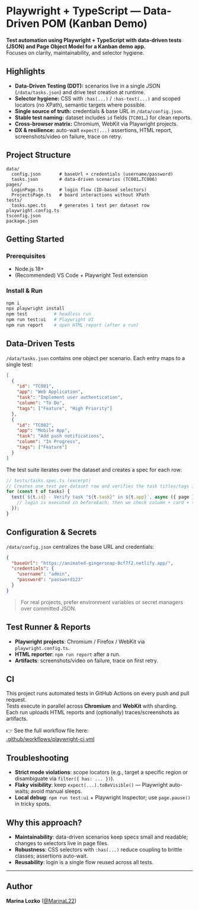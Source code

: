 # Playwright + TypeScript — Data-Driven POM (Kanban Demo)

**Test automation using Playwright + TypeScript with data-driven tests (JSON) and Page Object Model for a Kanban demo app.**  
Focuses on clarity, maintainability, and selector hygiene.

## Highlights

- **Data-Driven Testing (DDT):** scenarios live in a single JSON (`/data/tasks.json`) and drive test creation at runtime.  
- **Selector hygiene:** CSS with `:has(...)` / `:has-text(...)` and scoped locators (no XPath), semantic targets where possible.  
- **Single source of truth:** credentials & base URL in `/data/config.json`.  
- **Stable test naming:** dataset includes `id` fields (`TC001…`) for clean reports.  
- **Cross-browser matrix:** Chromium, WebKit via Playwright projects.  
- **DX & resilience:** auto-wait `expect(...)` assertions, HTML report, screenshots/video on failure, trace on retry.

## Project Structure

```
data/
  config.json       # baseUrl + credentials (username/password)
  tasks.json        # data-driven scenarios (TC001…TC006)
pages/
  LoginPage.ts      # login flow (ID-based selectors)
  ProjectsPage.ts   # board interactions without XPath
tests/
  tasks.spec.ts     # generates 1 test per dataset row
playwright.config.ts
tsconfig.json
package.json
```

## Getting Started

### Prerequisites
- Node.js 18+
- (Recommended) VS Code + Playwright Test extension

### Install & Run
```bash
npm i
npx playwright install
npm test          # headless run
npm run test:ui   # Playwright UI
npm run report    # open HTML report (after a run)
```

## Data-Driven Tests

`/data/tasks.json` contains one object per scenario. Each entry maps to a single test:

```json
[
  {
    "id": "TC001",
    "app": "Web Application",
    "task": "Implement user authentication",
    "column": "To Do",
    "tags": ["Feature", "High Priority"]
  },
  {
    "id": "TC002",
    "app": "Mobile App",
    "task": "Add push notifications",
    "column": "In Progress",
    "tags": ["Feature"]
  }
]
```

The test suite iterates over the dataset and creates a spec for each row:

```ts
// tests/tasks.spec.ts (excerpt)
// Creates one test per dataset row and verifies the task titles/tags in the expected column.
for (const t of tasks) {
  test(`${t.id} - Verify task "${t.task}" in ${t.app}`, async ({ page }) => {
    // login is executed in beforeEach; then we check column + card + tags
  });
}
```

## Configuration & Secrets

`/data/config.json` centralizes the base URL and credentials:

```json
{
  "baseUrl": "https://animated-gingersnap-8cf7f2.netlify.app/",
  "credentials": {
    "username": "admin",
    "password": "password123"
  }
}
```

> For real projects, prefer environment variables or secret managers over committed JSON.

## Test Runner & Reports

- **Playwright projects**: Chromium / Firefox / WebKit via `playwright.config.ts`.  
- **HTML reporter**: `npm run report` after a run.  
- **Artifacts**: screenshots/video on failure, trace on first retry.

## CI

This project runs automated tests in GitHub Actions on every push and pull request.  
Tests execute in parallel across **Chromium** and **WebKit** with sharding.  
Each run uploads HTML reports and (optionally) traces/screenshots as artifacts.

👉 See the full workflow file here:  
[.github/workflows/playwright-ci.yml](.github/workflows/playwright-ci.yml)

## Troubleshooting

- **Strict mode violations**: scope locators (e.g., target a specific region or disambiguate via `filter({ has: ... })`).  
- **Flaky visibility**: keep `expect(...).toBeVisible()` — Playwright auto-waits; avoid manual sleeps.  
- **Local debug**: `npm run test:ui` + Playwright Inspector; use `page.pause()` in tricky spots.

## Why this approach?

- **Maintainability**: data-driven scenarios keep specs small and readable; changes to selectors live in page files.  
- **Robustness**: CSS selectors with `:has(...)` reduce coupling to brittle classes; assertions auto-wait.  
- **Reusability**: login is a single flow reused across all tests.

---

## Author

**Marina Lozko** ([@MarinaL22](https://github.com/MarinaL22))
